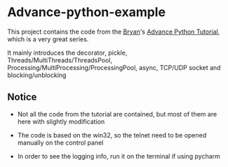 # Advance-python-example
This project contains the code from the [Bryan](voidrealms.com)'s [Advance Python Tutorial](https://www.youtube.com/watch?v=tdn9_MZ0lN4), which is a very great series.

It mainly introduces the decorator, pickle, Threads/MultiThreads/ThreadsPool, Processing/MultiProcessing/ProcessingPool, async,  TCP/UDP socket and blocking/unblocking
## Notice
- Not all the code from the tutorial are contained, but most of them are here with slightly modification

- The code is based on the win32, so the telnet need to be opened manually on the control panel

- In order to see the logging info, run it on the terminal if using pycharm
